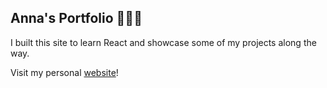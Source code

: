 ## Anna's Portfolio 👩🏻‍💻

I built this site to learn React and showcase some of my projects along the way.

Visit my personal [website](https://annamlee.me)!
